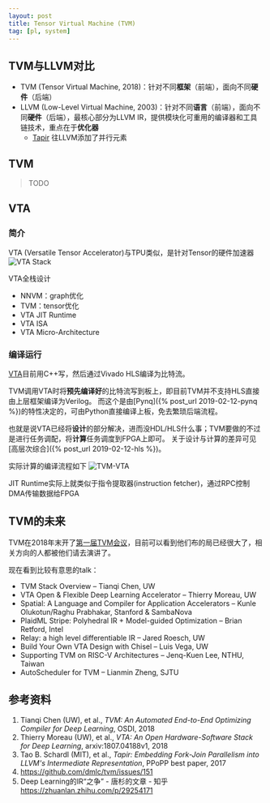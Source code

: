 ```yaml
---
layout: post
title: Tensor Virtual Machine (TVM)
tag: [pl, system]
---
```


## TVM与LLVM对比
* TVM (Tensor Virtual Machine, 2018)：针对不同**框架**（前端），面向不同**硬件**（后端）
* LLVM (Low-Level Virtual Machine, 2003)：针对不同**语言**（前端），面向不同**硬件**（后端），最核心部分为LLVM IR，提供模块化可重用的编译器和工具链技术，重点在于**优化器**
	- [Tapir](http://cilk.mit.edu/) 往LLVM添加了并行元素

<!--more-->

## TVM
> TODO

## VTA
### 简介
VTA (Versatile Tensor Accelerator)与TPU类似，是针对Tensor的硬件加速器
![VTA Stack](http://raw.githubusercontent.com/uwsaml/web-data/master/vta/blogpost/vta_stack.png)

VTA全栈设计
* NNVM：graph优化
* TVM：tensor优化
* VTA JIT Runtime
* VTA ISA
* VTA Micro-Architecture

### 编译运行
[VTA](https://docs.tvm.ai/vta/dev/hardware.html)目前用C++写，然后通过Vivado HLS编译为比特流。

TVM调用VTA时将**预先编译好**的比特流写到板上，即目前TVM并不支持HLS直接由上层框架编译为Verilog。
而这个是由[Pynq]({% post_url 2019-02-12-pynq %})的特性决定的，可由Python直接编译上板，免去繁琐后端流程。

也就是说VTA已经将**设计**的部分解决，进而没HDL/HLS什么事；TVM要做的不过是进行任务调配，将**计算**任务调度到FPGA上即可。
关于设计与计算的差异可见[高层次综合]({% post_url 2019-02-12-hls %})。

实际计算的编译流程如下
![TVM-VTA]({{"/assets/images/TVM/TVM-VTA.PNG"|absolute_url}})

JIT Runtime实际上就类似于指令提取器(instruction fetcher)，通过RPC控制DMA传输数据给FPGA

## TVM的未来
TVM在2018年末开了[第一届TVM会议](https://sampl.cs.washington.edu/tvmconf/)，目前可以看到他们布的局已经很大了，相关方向的人都被他们请去演讲了。

现在看到比较有意思的talk：
* TVM Stack Overview – Tianqi Chen, UW
* VTA Open & Flexible Deep Learning Accelerator – Thierry Moreau, UW
* Spatial: A Language and Compiler for Application Accelerators – Kunle Olukotun/Raghu Prabhakar, Stanford & SambaNova
* PlaidML Stripe: Polyhedral IR + Model-guided Optimization – Brian Retford, Intel
* Relay: a high level differentiable IR – Jared Roesch, UW
* Build Your Own VTA Design with Chisel – Luis Vega, UW
* Supporting TVM on RISC-V Architectures – Jenq-Kuen Lee, NTHU, Taiwan
* AutoScheduler for TVM – Lianmin Zheng, SJTU

## 参考资料
1. Tianqi Chen (UW), et al., *TVM: An Automated End-to-End Optimizing Compiler for Deep Learning*, OSDI, 2018
2. Thierry Moreau (UW), et al., *VTA: An Open Hardware-Software Stack for Deep Learning*, arxiv:1807.04188v1, 2018
3. Tao B. Schardl (MIT), et al., *Tapir: Embedding Fork-Join Parallelism into LLVM's Intermediate Representation*, PPoPP best paper, 2017
4. <https://github.com/dmlc/tvm/issues/151>
5. Deep Learning的IR“之争” - 唐杉的文章 - 知乎 <https://zhuanlan.zhihu.com/p/29254171>